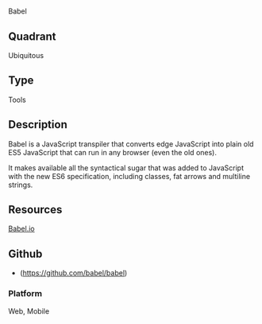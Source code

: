 # <name>
Babel

## Quadrant
Ubiquitous

## Type
Tools

## Description
Babel is a JavaScript transpiler that converts edge JavaScript into plain old ES5 JavaScript that can run in any browser (even the old ones).

It makes available all the syntactical sugar that was added to JavaScript with the new ES6 specification, including classes, fat arrows and multiline strings.

## Resources
[Babel.io](https://babeljs.io/)

## Github
* (https://github.com/babel/babel)

### Platform

Web, Mobile